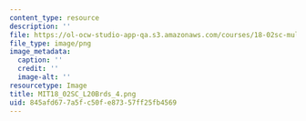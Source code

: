 ```yaml
---
content_type: resource
description: ''
file: https://ol-ocw-studio-app-qa.s3.amazonaws.com/courses/18-02sc-multivariable-calculus-fall-2010/845afd677a5fc50fe87357ff25fb4569_MIT18_02SC_L20Brds_4.png
file_type: image/png
image_metadata:
  caption: ''
  credit: ''
  image-alt: ''
resourcetype: Image
title: MIT18_02SC_L20Brds_4.png
uid: 845afd67-7a5f-c50f-e873-57ff25fb4569
---
```

